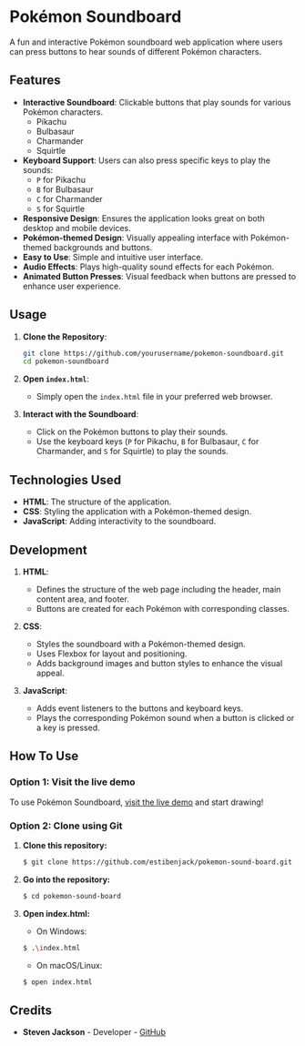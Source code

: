 # Pokémon Soundboard

A fun and interactive Pokémon soundboard web application where users can press buttons to hear sounds of different Pokémon characters.

## Features

- **Interactive Soundboard**: Clickable buttons that play sounds for various Pokémon characters.
  - Pikachu
  - Bulbasaur
  - Charmander
  - Squirtle
- **Keyboard Support**: Users can also press specific keys to play the sounds:
  - `P` for Pikachu
  - `B` for Bulbasaur
  - `C` for Charmander
  - `S` for Squirtle
- **Responsive Design**: Ensures the application looks great on both desktop and mobile devices.
- **Pokémon-themed Design**: Visually appealing interface with Pokémon-themed backgrounds and buttons.
- **Easy to Use**: Simple and intuitive user interface.
- **Audio Effects**: Plays high-quality sound effects for each Pokémon.
- **Animated Button Presses**: Visual feedback when buttons are pressed to enhance user experience.

## Usage

1. **Clone the Repository**:
    ```sh
    git clone https://github.com/yourusername/pokemon-soundboard.git
    cd pokemon-soundboard
    ```

2. **Open `index.html`**:
    - Simply open the `index.html` file in your preferred web browser.

3. **Interact with the Soundboard**:
    - Click on the Pokémon buttons to play their sounds.
    - Use the keyboard keys (`P` for Pikachu, `B` for Bulbasaur, `C` for Charmander, and `S` for Squirtle) to play the sounds.

## Technologies Used

- **HTML**: The structure of the application.
- **CSS**: Styling the application with a Pokémon-themed design.
- **JavaScript**: Adding interactivity to the soundboard.

## Development

1. **HTML**:
    - Defines the structure of the web page including the header, main content area, and footer.
    - Buttons are created for each Pokémon with corresponding classes.

2. **CSS**:
    - Styles the soundboard with a Pokémon-themed design.
    - Uses Flexbox for layout and positioning.
    - Adds background images and button styles to enhance the visual appeal.

3. **JavaScript**:
    - Adds event listeners to the buttons and keyboard keys.
    - Plays the corresponding Pokémon sound when a button is clicked or a key is pressed.

## How To Use

### Option 1: Visit the live demo
To use Pokémon Soundboard, [visit the live demo](https://estibenjack.github.io/p/) and start drawing!


### Option 2: Clone using Git
1. **Clone this repository:**
    ```sh
    $ git clone https://github.com/estibenjack/pokemon-sound-board.git
    ```

2. **Go into the repository:**
    ```sh
    $ cd pokemon-sound-board
    ```

3. **Open index.html:**
    - On Windows:
    ```sh
    $ .\index.html
    ```
    - On macOS/Linux:
    ```sh
    $ open index.html
    ```

## Credits

- **Steven Jackson** - Developer - [GitHub](https://github.com/estibenjack)
